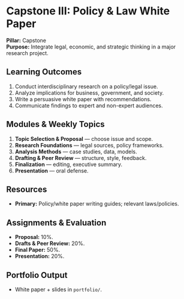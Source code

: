 # Capstone III: Policy & Law White Paper
**Pillar:** Capstone  
**Purpose:** Integrate legal, economic, and strategic thinking in a major research project.

## Learning Outcomes
1. Conduct interdisciplinary research on a policy/legal issue.
2. Analyze implications for business, government, and society.
3. Write a persuasive white paper with recommendations.
4. Communicate findings to expert and non-expert audiences.

## Modules & Weekly Topics
1. **Topic Selection & Proposal** — choose issue and scope.
2. **Research Foundations** — legal sources, policy frameworks.
3. **Analysis Methods** — case studies, data, models.
4. **Drafting & Peer Review** — structure, style, feedback.
5. **Finalization** — editing, executive summary.
6. **Presentation** — oral defense.

## Resources
- **Primary:** Policy/white paper writing guides; relevant laws/policies.

## Assignments & Evaluation
- **Proposal:** 10%.
- **Drafts & Peer Review:** 20%.
- **Final Paper:** 50%.
- **Presentation:** 20%.

## Portfolio Output
- White paper + slides in `portfolio/`.
